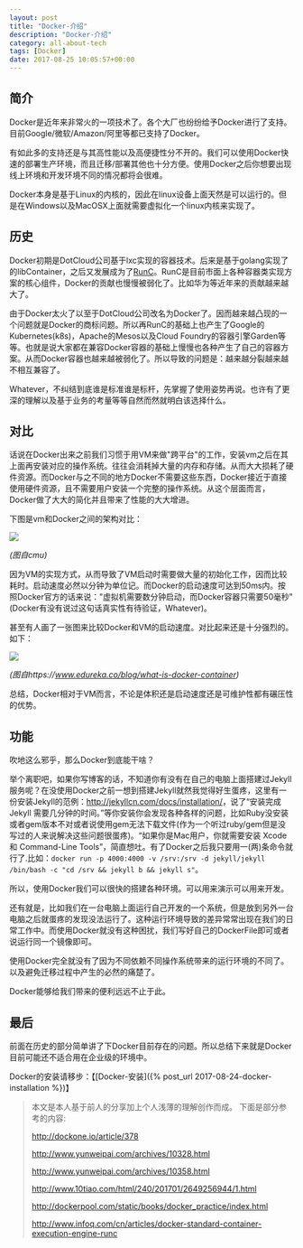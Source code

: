 ```yaml
---
layout: post
title: "Docker-介绍"
description: "Docker-介绍"
category: all-about-tech
tags: [Docker]
date: 2017-08-25 10:05:57+00:00
---
```


## 简介

Docker是近年来非常火的一项技术了。各个大厂也纷纷给予Docker进行了支持。目前Google/微软/Amazon/阿里等都已支持了Docker。

有如此多的支持还是与其高性能以及高便捷性分不开的。我们可以使用Docker快速的部署生产环境，而且迁移/部署其他也十分方便。使用Docker之后你想要出现线上环境和开发环境不同的情况都将会很难。

Docker本身是基于Linux的内核的，因此在linux设备上面天然是可以运行的。但是在Windows以及MacOSX上面就需要虚拟化一个linux内核来实现了。

## 历史

Docker初期是DotCloud公司基于lxc实现的容器技术。后来是基于golang实现了的libContainer，之后又发展成为了[RunC](https://github.com/opencontainers/runc)。RunC是目前市面上各种容器类实现方案的核心组件，Docker的贡献也慢慢被弱化了。比如华为等近年来的贡献越来越大了。

由于Docker太火了以至于DotCloud公司改名为Docker了。因而越来越凸现的一个问题就是Docker的商标问题。所以再RunC的基础上也产生了Google的Kubernetes(k8s)，Apache的Mesos以及Cloud Foundry的容器引擎Garden等等。也就是说大家都在兼容Docker容器的基础上慢慢也各种产生了自己的容器方案。从而Docker容器也越来越被弱化了。所以导致的问题是：越来越分裂越来越不相互兼容了。

Whatever，不纠结到底谁是标准谁是标杆，先掌握了使用姿势再说。也许有了更深的理解以及基于业务的考量等等自然而然就明白该选择什么。

## 对比

话说在Docker出来之前我们习惯于用VM来做"跨平台"的工作，安装vm之后在其上面再安装对应的操作系统。往往会消耗掉大量的内存和存储。从而大大损耗了硬件资源。而Docker与之不同的地方Docker不需要这些东西，Docker接近于直接使用硬件资源，且不需要用户安装一个完整的操作系统。从这个层面而言，Docker做了大大的简化并且带来了性能的大大增进。

下图是vm和Docker之间的架构对比：

![](https://insights.sei.cmu.edu/assets/content/VM-Diagram.png)

*(图自cmu)*

因为VM的实现方式，从而导致了VM启动时需要做大量的初始化工作，因而比较耗时。启动速度必然以分钟为单位记。而Docker的启动速度可达到50ms内。按照Docker官方的话来说："虚拟机需要数分钟启动，而Docker容器只需要50毫秒"(Docker有没有说过这句话真实性有待验证，Whatever)。

甚至有人画了一张图来比较Docker和VM的启动速度。对比起来还是十分强烈的。如下：

![](https://cdn.edureka.co/blog/wp-content/uploads/2016/10/VM-vs-Docker-What-is-Docker-Container-Edureka-1.png)

*(图自https://www.edureka.co/blog/what-is-docker-container)*

总结，Docker相对于VM而言，不论是体积还是启动速度还是可维护性都有碾压性的优势。

## 功能

吹地这么邪乎，那么Docker到底能干啥？

举个离职吧，如果你写博客的话，不知道你有没有在自己的电脑上面搭建过Jekyll服务呢？在没使用Docker之前一想到搭建Jekyll就然我觉得好生蛋疼，这里有一份安装Jekyll的范例：<http://jekyllcn.com/docs/installation/>，说了“安装完成 Jekyll 需要几分钟的时间。”等你安装你会发现各种各样的问题，比如Ruby没安装或者gem版本不对或者说使用gem无法下载文件(作为一个听过ruby/gem但是没写过的人来说解决这些问题很蛋疼)。“如果你是Mac用户，你就需要安装 Xcode 和 Command-Line Tools”，简直想吐。有了Docker之后我只要用一(两)条命令就行了.比如：`docker run -p 4000:4000 -v /srv:/srv -d jekyll/jekyll /bin/bash -c "cd /srv && jekyll b && jekyll s"`。

所以，使用Docker我们可以很快的搭建各种环境。可以用来演示可以用来开发。

还有就是，比如我们在一台电脑上面运行自己开发的一个系统，但是放到另外一台电脑之后就蛋疼的发现没法运行了。这种运行环境导致的差异常常出现在我们的日常工作中。而使用Docker就没有这种困扰，我们写好自己的DockerFile即可或者说运行同一个镜像即可。

使用Docker完全就没有了因为不同依赖不同操作系统带来的运行环境的不同了。以及避免迁移过程中产生的必然的痛楚了。

Docker能够给我们带来的便利远远不止于此。

## 最后

前面在历史的部分简单讲了下Docker目前存在的问题。所以总结下来就是Docker目前可能还不适合用在企业级的环境中。

Docker的安装请移步：【[Docker-安装]({% post_url 2017-08-24-docker-installation %})】

> 本文是本人基于前人的分享加上个人浅薄的理解创作而成。
> 下面是部分参考的内容:
>
> <http://dockone.io/article/378>
>
> <http://www.yunweipai.com/archives/10328.html>
>
> <http://www.yunweipai.com/archives/10358.html>
>
> <http://www.10tiao.com/html/240/201701/2649256944/1.html>
>
> <http://dockerpool.com/static/books/docker_practice/index.html>
>
> <http://www.infoq.com/cn/articles/docker-standard-container-execution-engine-runc>